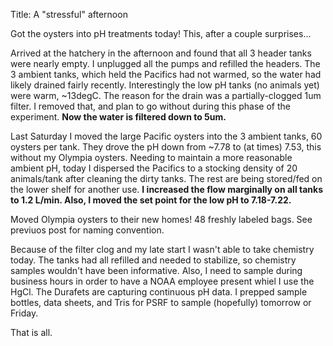 Title: A "stressful" afternoon

Got the oysters into pH treatments today! This, after a couple surprises...

Arrived at the hatchery in the afternoon and found that all 3 header tanks were nearly empty.  I unplugged all the pumps and refilled the headers.  The 3 ambient tanks, which held the Pacifics had not warmed, so the water had likely drained fairly recently. Interestingly the low pH tanks (no animals yet) were warm, ~13degC.  The reason for the drain was a partially-clogged 1um filter. I removed that, and plan to go without during this phase of the experiment. **Now the water is filtered down to 5um.**

Last Saturday I moved the large Pacific oysters into the 3 ambient tanks, 60 oysters per tank.  They drove the pH down from ~7.78 to (at times) 7.53, this without my Olympia oysters.  Needing to maintain a more reasonable ambient pH, today I dispersed the Pacifics to a stocking density of 20 animals/tank after cleaning the dirty tanks. The rest are being stored/fed on the lower shelf for another use. **I increased the flow marginally on all tanks to 1.2 L/min. Also, I moved the set point for the low pH to 7.18-7.22.**  

Moved Olympia oysters to their new homes! 48 freshly labeled bags. See previuos post for naming convention. 

Because of the filter clog and my late start I wasn't able to take chemistry today.  The tanks had all refilled and needed to stabilize, so chemistry samples wouldn't have been informative. Also, I need to sample during business hours in order to have a NOAA employee present whiel I use the HgCl. The Durafets are capturing continuous pH data. I prepped sample bottles, data sheets, and Tris for PSRF to sample (hopefully) tomorrow or Friday. 

That is all.
